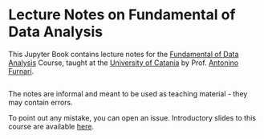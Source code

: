# Lecture Notes on Fundamental of Data Analysis
This Jupyter Book contains lecture notes for the [Fundamental of Data Analysis](https://web.dmi.unict.it/corsi/lm-18/insegnamenti?seuid=90338D5D-A89C-494D-BC2B-4BD3B1D32B7E) Course, taught at the [University of Catania](http://unict.it) by Prof. [Antonino Furnari](http://antoninofurnari.it).

```{figure} /logo.png
```

The notes are informal and meant to be used as teaching material - they may contain errors. 

To point out any mistake, you can open an issue. Introductory slides to this course are available [here](https://github.com/antoninofurnari/fadlecturenotes/releases/download/latest/00_intro_course.pdf).